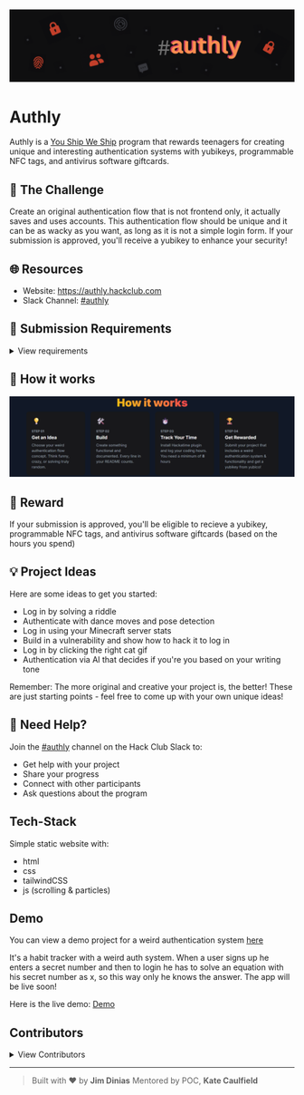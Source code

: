 ![Banner](static/logo/banner-authly.png)
---

# Authly

Authly is a [You Ship We Ship](https://ysws.hackclub.com) program that rewards teenagers for creating unique and
interesting authentication systems with yubikeys, programmable NFC tags, and antivirus software giftcards.

## 🎯 The Challenge

Create an original authentication flow that is not frontend only, it actually saves and uses accounts.
This authentication flow should be unique and it can be as wacky as you want, as long as it is not a simple login form.
If your submission is approved, you'll receive a yubikey to enhance your security!

## 🌐 Resources

- Website: https://authly.hackclub.com
- Slack Channel: [#authly](https://hackclub.slack.com/archives/C0963JU3CSD)

## 📝 Submission Requirements

<details>
<summary>View requirements</summary>

1. **Self-Written**: Your program must be self-written and should not use any plug & play framework such as Firebase,
   Supabase, Clerk etc
2. **Unique Authentication Flow**: The authentication flow should be unique and not a simple login form. It can be as
   creative as you want, but it should not be frontend only.
   It **cannot** be a simple login form, it should be something that is not commonly seen in other authentication flows.
3. **Originality**: It must not be a remake of an existing authentication flow or someone else's.
4. **Open Source**: Your code must be open source and available on GitHub.
5. **Documentation**: Your code must be well documented and easy to understand. You should also be able to explain your
   code and the authentication flow in detail.
6. **Fully Functional**: Your app must work for multiple users - not just a demo for one person. No frontend-only stuff.
   Real users, real accounts. It’s okay to use simple session/cookie tools (like Flask or Express sessions).
7. **Coding Time Tracking**:  You must track all your coding time using Hackatime. A minimum of 6-10 hours of logged
   development time is required for your submission to be eligible.

</details>

## 🚀 How it works

![How-it-works](static/imgs/how-it-works.png)

## 🎁 Reward

If your submission is approved, you'll be eligible to recieve a yubikey, programmable NFC tags, and antivirus software giftcards (based on the hours you spend)

## 💡 Project Ideas

Here are some ideas to get you started:

- Log in by solving a riddle
- Authenticate with dance moves and pose detection
- Log in using your Minecraft server stats
- Build in a vulnerability and show how to hack it to log in
- Log in by clicking the right cat gif
- Authentication via AI that decides if you're you based on your writing tone

Remember: The more original and creative your project is, the better! These are just starting points - feel free to come
up with your own unique ideas!

## 🤝 Need Help?

Join the [#authly](https://hackclub.slack.com/archives/authly) channel on the Hack Club Slack to:

- Get help with your project
- Share your progress
- Connect with other participants
- Ask questions about the program

## Tech-Stack

Simple static website with:

- html
- css
- tailwindCSS
- js (scrolling & particles)

## Demo

You can view a demo project for a weird authentication
system [here](https://github.com/jimmydin7/auth-ysws/tree/main/demo)

It's a habit tracker with a weird auth system. When a user signs up he enters a secret number and then to login he has
to solve an equation with his secret number as x, so this way only he knows the answer.
The app will be live soon!

Here is the live demo: [Demo]( https://jimdiet.pythonanywhere.com/)

## Contributors

<details>
  <summary>View Contributors</summary>
  <ul>
    <li><a href="https://github.com/jimmydin7">jimmydin7</a> (main page + tutorials JSON + demo + intro animation)</li>
    <li><a href="https://github.com/Spacexplorer11">Spacexplorer11</a> (README + Submission Checklist + How it works section  + old svelte tutoria)</li>
    <li><a href="https://github.com/twonfi">twonfi</a> (small typo)</li>
    <li><a href="https://github.com/yehorscode">yehorscode</a> (logo variations)</li>
  </ul>
</details>


---

> Built with ❤️ by **Jim Dinias**
> Mentored by POC, **Kate Caulfield**
